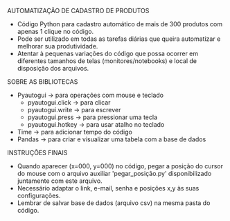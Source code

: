 AUTOMATIZAÇÃO DE CADASTRO DE PRODUTOS

- Código Python para cadastro automático de mais de 300 produtos com apenas 1 clique no código.
- Pode ser utilizado em todas as tarefas diárias que queira automatizar e melhorar sua produtividade.
- Atentar à pequenas variações do código que possa ocorrer em diferentes tamanhos de telas (monitores/notebooks) e local de disposição dos arquivos.


SOBRE AS BIBLIOTECAS

- Pyautogui -> para operações com mouse e teclado
    - pyautogui.click -> para clicar
    - pyautogui.write -> para escrever
    - pyautogui.press -> para pressionar uma tecla
    - pyautogui.hotkey -> para usar atalho no teclado
- Time -> para adicionar tempo do código
- Pandas -> para criar e visualizar uma tabela com a base de dados


INSTRUÇÕES FINAIS

- Quando aparecer (x=000, y=000) no código, pegar a posição do cursor do mouse com o arquivo auxiliar 'pegar_posição.py' disponibilizado juntamente com este arquivo.
- Necessário adaptar o link, e-mail, senha e posições x,y às suas configurações.
- Lembrar de salvar base de dados (arquivo csv) na mesma pasta do código.
